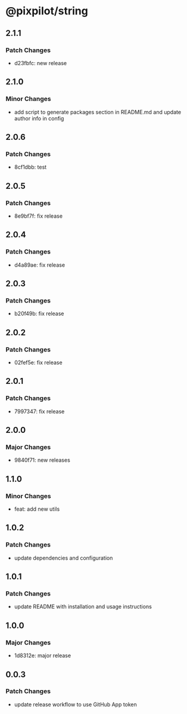 # @pixpilot/string

## 2.1.1

### Patch Changes

- d23fbfc: new release

## 2.1.0

### Minor Changes

- add script to generate packages section in README.md and update author info in config

## 2.0.6

### Patch Changes

- 8cf1dbb: test

## 2.0.5

### Patch Changes

- 8e9bf7f: fix release

## 2.0.4

### Patch Changes

- d4a89ae: fix release

## 2.0.3

### Patch Changes

- b20f49b: fix release

## 2.0.2

### Patch Changes

- 02fef5e: fix release

## 2.0.1

### Patch Changes

- 7997347: fix release

## 2.0.0

### Major Changes

- 9840f71: new releases

## 1.1.0

### Minor Changes

- feat: add new utils

## 1.0.2

### Patch Changes

- update dependencies and configuration

## 1.0.1

### Patch Changes

- update README with installation and usage instructions

## 1.0.0

### Major Changes

- 1d8312e: major release

## 0.0.3

### Patch Changes

- update release workflow to use GitHub App token
